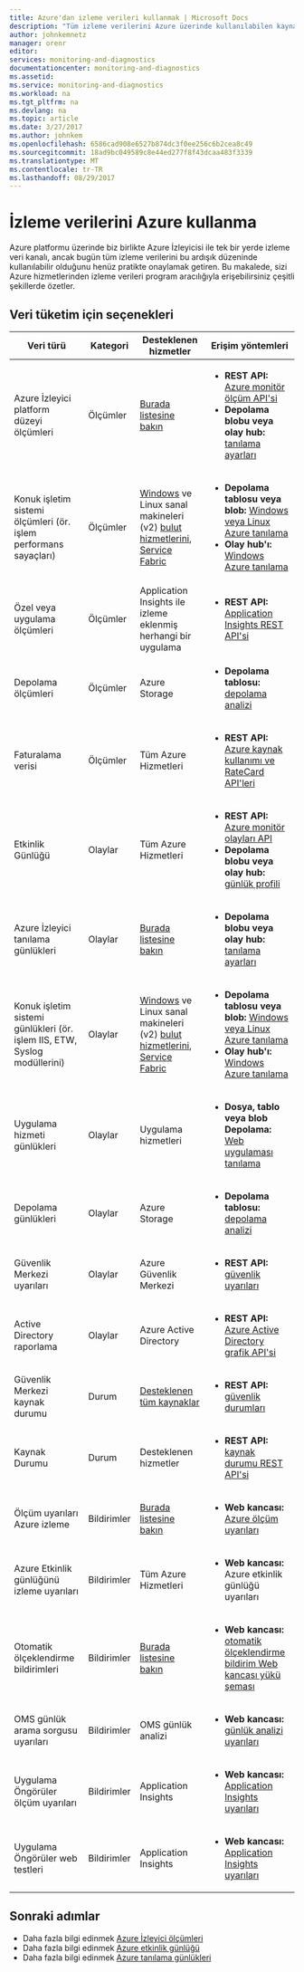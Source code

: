 ```yaml
---
title: Azure'dan izleme verileri kullanmak | Microsoft Docs
description: "Tüm izleme verilerini Azure üzerinde kullanılabilen kaynakları bugün öğrenin."
author: johnkemnetz
manager: orenr
editor: 
services: monitoring-and-diagnostics
documentationcenter: monitoring-and-diagnostics
ms.assetid: 
ms.service: monitoring-and-diagnostics
ms.workload: na
ms.tgt_pltfrm: na
ms.devlang: na
ms.topic: article
ms.date: 3/27/2017
ms.author: johnkem
ms.openlocfilehash: 6586cad908e6527b874dc3f0ee256c6b2cea8c49
ms.sourcegitcommit: 18ad9bc049589c8e44ed277f8f43dcaa483f3339
ms.translationtype: MT
ms.contentlocale: tr-TR
ms.lasthandoff: 08/29/2017
---
```

# <a name="consume-monitoring-data-from-azure"></a>İzleme verilerini Azure kullanma

Azure platformu üzerinde biz birlikte Azure İzleyicisi ile tek bir yerde izleme veri kanalı, ancak bugün tüm izleme verilerini bu ardışık düzeninde kullanılabilir olduğunu henüz pratikte onaylamak getiren. Bu makalede, sizi Azure hizmetlerinden izleme verileri program aracılığıyla erişebilirsiniz çeşitli şekillerde özetler.

## <a name="options-for-data-consumption"></a>Veri tüketim için seçenekleri

| Veri türü | Kategori | Desteklenen hizmetler | Erişim yöntemleri |
| --- | --- | --- | --- |
| Azure İzleyici platform düzeyi ölçümleri | Ölçümler | [Burada listesine bakın](monitoring-supported-metrics.md) | <ul><li>**REST API:** [Azure monitör ölçüm API'si](https://docs.microsoft.com/rest/api/monitor/metrics)</li><li>**Depolama blobu veya olay hub:** [tanılama ayarları](monitoring-overview-of-diagnostic-logs.md#resource-diagnostic-settings)</li></ul> |
| Konuk işletim sistemi ölçümleri (ör. işlem performans sayaçları) | Ölçümler | [Windows](../virtual-machines-dotnet-diagnostics.md) ve Linux sanal makineleri (v2) [bulut hizmetlerini](../cloud-services/cloud-services-dotnet-diagnostics-trace-flow.md), [Service Fabric](../service-fabric/service-fabric-diagnostics-how-to-monitor-and-diagnose-services-locally.md) | <ul><li>**Depolama tablosu veya blob:** [Windows veya Linux Azure tanılama](../cloud-services/cloud-services-dotnet-diagnostics-storage.md)</li><li>**Olay hub'ı:** [Windows Azure tanılama](../event-hubs/event-hubs-streaming-azure-diags-data.md)</li></ul> |
| Özel veya uygulama ölçümleri | Ölçümler | Application Insights ile izleme eklenmiş herhangi bir uygulama | <ul><li>**REST API:** [Application Insights REST API'si](https://dev.applicationinsights.io/reference)</li></ul> |
| Depolama ölçümleri | Ölçümler | Azure Storage | <ul><li>**Depolama tablosu:** [depolama analizi](https://docs.microsoft.com/rest/api/storageservices/storage-analytics)</li></ul> |
| Faturalama verisi | Ölçümler | Tüm Azure Hizmetleri | <ul><li>**REST API:** [Azure kaynak kullanımı ve RateCard API'leri](../billing/billing-usage-rate-card-overview.md)</li></ul> |
| Etkinlik Günlüğü | Olaylar | Tüm Azure Hizmetleri | <ul><li>**REST API:** [Azure monitör olayları API](https://docs.microsoft.com/rest/api/monitor/events)</li><li>**Depolama blobu veya olay hub:** [günlük profili](monitoring-overview-activity-logs.md#export-the-activity-log-with-a-log-profile)</li></ul> |
| Azure İzleyici tanılama günlükleri | Olaylar | [Burada listesine bakın](monitoring-diagnostic-logs-schema.md) | <ul><li>**Depolama blobu veya olay hub:** [tanılama ayarları](monitoring-overview-of-diagnostic-logs.md#resource-diagnostic-settings)</li></ul> |
| Konuk işletim sistemi günlükleri (ör. işlem IIS, ETW, Syslog modüllerini) | Olaylar | [Windows](../virtual-machines-dotnet-diagnostics.md) ve Linux sanal makineleri (v2) [bulut hizmetlerini](../cloud-services/cloud-services-dotnet-diagnostics-trace-flow.md), [Service Fabric](../service-fabric/service-fabric-diagnostics-how-to-monitor-and-diagnose-services-locally.md) | <ul><li>**Depolama tablosu veya blob:** [Windows veya Linux Azure tanılama](../cloud-services/cloud-services-dotnet-diagnostics-storage.md)</li><li>**Olay hub'ı:** [Windows Azure tanılama](../event-hubs/event-hubs-streaming-azure-diags-data.md)</li></ul> |
| Uygulama hizmeti günlükleri | Olaylar | Uygulama hizmetleri | <ul><li>**Dosya, tablo veya blob Depolama:** [Web uygulaması tanılama](../app-service-web/web-sites-enable-diagnostic-log.md)</li></ul> |
| Depolama günlükleri | Olaylar | Azure Storage | <ul><li>**Depolama tablosu:** [depolama analizi](https://docs.microsoft.com/rest/api/storageservices/storage-analytics)</li></ul> |
| Güvenlik Merkezi uyarıları | Olaylar | Azure Güvenlik Merkezi | <ul><li>**REST API:** [güvenlik uyarıları](https://msdn.microsoft.com/library/mt704050.aspx)</li></ul> |
| Active Directory raporlama | Olaylar | Azure Active Directory | <ul><li>**REST API:** [Azure Active Directory grafik API'si](../active-directory/active-directory-reporting-api-getting-started.md)</li></ul> |
| Güvenlik Merkezi kaynak durumu | Durum | [Desteklenen tüm kaynaklar](https://msdn.microsoft.com/library/mt704041.aspx#Anchor_1) | <ul><li>**REST API:** [güvenlik durumları](https://msdn.microsoft.com/library/mt704041.aspx)</li></ul> |
| Kaynak Durumu | Durum | Desteklenen hizmetler | <ul><li>**REST API:** [kaynak durumu REST API'si](https://azure.microsoft.com/blog/reduce-troubleshooting-time-with-azure-resource-health/)</li></ul> |
| Ölçüm uyarıları Azure izleme | Bildirimler | [Burada listesine bakın](monitoring-supported-metrics.md) | <ul><li>**Web kancası:** [Azure ölçüm uyarıları](insights-webhooks-alerts.md)</li></ul> |
| Azure Etkinlik günlüğünü izleme uyarıları | Bildirimler | Tüm Azure Hizmetleri | <ul><li>**Web kancası:** Azure etkinlik günlüğü uyarıları</li></ul> |
| Otomatik ölçeklendirme bildirimleri | Bildirimler | [Burada listesine bakın](monitoring-overview-autoscale.md#supported-services-for-autoscale) | <ul><li>**Web kancası:** [otomatik ölçeklendirme bildirim Web kancası yükü şeması](insights-autoscale-to-webhook-email.md#autoscale-notification-webhook-payload-schema)</li></ul> |
| OMS günlük arama sorgusu uyarıları | Bildirimler | OMS günlük analizi | <ul><li>**Web kancası:** [günlük analizi uyarıları](../log-analytics/log-analytics-alerts-actions.md#webhook-actions)</li></ul> |
| Uygulama Öngörüler ölçüm uyarıları | Bildirimler | Application Insights | <ul><li>**Web kancası:** [Application Insights uyarıları](../application-insights/app-insights-alerts.md)</li></ul> |
| Uygulama Öngörüler web testleri | Bildirimler | Application Insights | <ul><li>**Web kancası:** [Application Insights uyarıları](../application-insights/app-insights-alerts.md)</li></ul> |

## <a name="next-steps"></a>Sonraki adımlar

- Daha fazla bilgi edinmek [Azure İzleyici ölçümleri](monitoring-overview-metrics.md)
- Daha fazla bilgi edinmek [Azure etkinlik günlüğü](monitoring-overview-activity-logs.md)
- Daha fazla bilgi edinmek [Azure tanılama günlükleri](monitoring-overview-of-diagnostic-logs.md)
